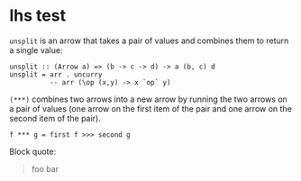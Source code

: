 # lhs test

`unsplit` is an arrow that takes a pair of values and combines them
to return a single value:

    unsplit :: (Arrow a) => (b -> c -> d) -> a (b, c) d
    unsplit = arr . uncurry       
              -- arr (\op (x,y) -> x `op` y) 

`(***)` combines two arrows into a new arrow by running the two
arrows on a pair of values (one arrow on the first item of the pair
and one arrow on the second item of the pair).

    f *** g = first f >>> second g

Block quote:

> foo bar



